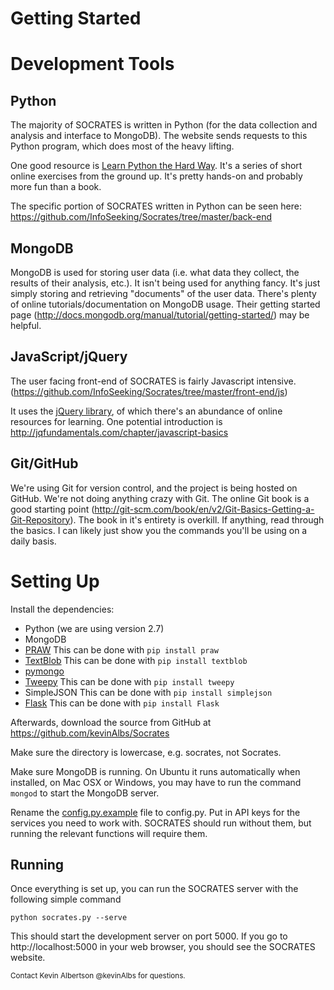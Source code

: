 # Getting Started #

# Development Tools #
Python
------
The majority of SOCRATES is written in Python (for the data collection and analysis and interface to MongoDB). The website sends requests to this Python program, which does most of the heavy lifting.

One good resource is [Learn Python the Hard Way](http://learnpythonthehardway.org/book/index.html). It's a series of short online exercises from the ground up. It's pretty hands-on and probably more fun than a book.

The specific portion of SOCRATES written in Python can be seen here: https://github.com/InfoSeeking/Socrates/tree/master/back-end


MongoDB
-------
MongoDB is used for storing user data (i.e. what data they collect, the results of their analysis, etc.). It isn't being used for anything fancy. It's just simply storing and retrieving "documents" of the user data. There's plenty of online tutorials/documentation on MongoDB usage. Their getting started page (http://docs.mongodb.org/manual/tutorial/getting-started/) may be helpful.


JavaScript/jQuery
-----------------
The user facing front-end of SOCRATES is fairly Javascript intensive. (https://github.com/InfoSeeking/Socrates/tree/master/front-end/js)

It uses the [jQuery library](http://jquery.com/), of which there's an abundance of online resources for learning. One potential introduction is http://jqfundamentals.com/chapter/javascript-basics


Git/GitHub
----------
We're using Git for version control, and the project is being hosted on GitHub. We're not doing anything crazy with Git. The online Git book is a good starting point (http://git-scm.com/book/en/v2/Git-Basics-Getting-a-Git-Repository). The book in it's entirety is overkill. If anything, read through the basics. I can likely just show you the commands you'll be using on a daily basis.

# Setting Up #

Install the dependencies:

- Python (we are using version 2.7)
- MongoDB
- [PRAW](https://praw.readthedocs.org/en/latest/)
This can be done with `pip install praw`
- [TextBlob](http://textblob.readthedocs.org/en/latest/install.html)
This can be done with `pip install textblob`
- [pymongo](http://api.mongodb.org/python/current/installation.html)
- [Tweepy](https://github.com/tweepy/tweepy)
This can be done with `pip install tweepy`
- SimpleJSON
This can be done with `pip install simplejson`
- [Flask](http://flask.pocoo.org/)
This can be done with `pip install Flask`

Afterwards, download the source from GitHub at https://github.com/kevinAlbs/Socrates

Make sure the directory is lowercase, e.g. socrates, not Socrates.

Make sure MongoDB is running. On Ubuntu it runs automatically when installed, on Mac OSX or Windows, you may have to run the command `mongod` to start the MongoDB server.

Rename the [config.py.example](https://github.com/InfoSeeking/Socrates/blob/master/back-end/config.py.example) file to config.py. Put in API keys for the services you need to work with. SOCRATES should run without them, but running the relevant functions will require them.

Running
-------

Once everything is set up, you can run the SOCRATES server with the following simple command

`python socrates.py --serve`

This should start the development server on port 5000. If you go to http://localhost:5000 in your web browser, you should see the SOCRATES website.

<small>Contact Kevin Albertson @kevinAlbs for questions.</small>
